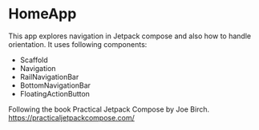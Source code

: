 # HomeApp

This app explores navigation in Jetpack compose and also how to handle orientation.
It uses following components:
- Scaffold
- Navigation
- RailNavigationBar
- BottomNavigationBar
- FloatingActionButton

Following the book Practical Jetpack Compose by Joe Birch. https://practicaljetpackcompose.com/
